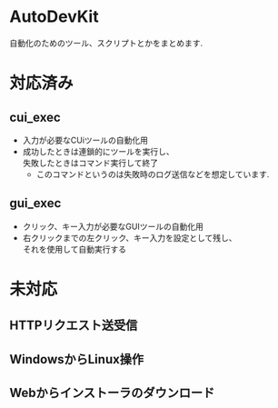 # AutoDevKit
自動化のためのツール、スクリプトとかをまとめます.


# 対応済み

## cui_exec
- 入力が必要なCUiツールの自動化用  
- 成功したときは連鎖的にツールを実行し、  
失敗したときはコマンド実行して終了
    - このコマンドというのは失敗時のログ送信などを想定しています.

## gui_exec
- クリック、キー入力が必要なGUIツールの自動化用
- 右クリックまでの左クリック、キー入力を設定として残し、  
それを使用して自動実行する


# 未対応

## HTTPリクエスト送受信



## WindowsからLinux操作



## Webからインストーラのダウンロード



